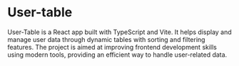 # User-table
User-Table is a React app built with TypeScript and Vite. It helps display and manage user data through dynamic tables with sorting and filtering features. The project is aimed at improving frontend development skills using modern tools, providing an efficient way to handle user-related data.
